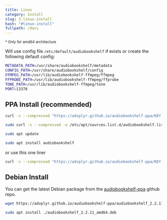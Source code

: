 ```yaml
---
title: Linux
category: Install
slug: 3.linux-install
hash: "#linux-install"
fullpath: /docs
---
```


<small class="text-error block">\* Only for amd64 architecture</small>

Will use config file `/etc/default/audiobookshelf` if exists or create the following default config:

```bash
METADATA_PATH=/usr/share/audiobookshelf/metadata
CONFIG_PATH=/usr/share/audiobookshelf/config
FFMPEG_PATH=/usr/lib/audiobookshelf-ffmpeg/ffmpeg
FFPROBE_PATH=/usr/lib/audiobookshelf-ffmpeg/ffprobe
TONE_PATH=/usr/lib/audiobookshelf-ffmpeg/tone
PORT=13378
```

## PPA Install (recommended)

```bash
curl -s --compressed "https://advplyr.github.io/audiobookshelf-ppa/KEY.gpg" | sudo apt-key add - 

sudo curl -s --compressed -o /etc/apt/sources.list.d/audiobookshelf.list "https://advplyr.github.io/audiobookshelf-ppa/audiobookshelf.list" 

sudo apt update 

sudo apt install audiobookshelf
```

or use this one liner

```bash
curl -s --compressed "https://advplyr.github.io/audiobookshelf-ppa/KEY.gpg" | sudo apt-key add - && sudo curl -s --compressed -o /etc/apt/sources.list.d/audiobookshelf.list "https://advplyr.github.io/audiobookshelf-ppa/audiobookshelf.list" && sudo apt update && sudo apt install audiobookshelf
```

## Debian Install

You can get the latest Debian package from the [audiobookshelf-ppa](https://github.com/advplyr/audiobookshelf-ppa) github repo.

```bash
wget https://advplyr.github.io/audiobookshelf-ppa/audiobookshelf_2.2.11_amd64.deb

sudo apt install ./audiobookshelf_2.2.11_amd64.deb
```